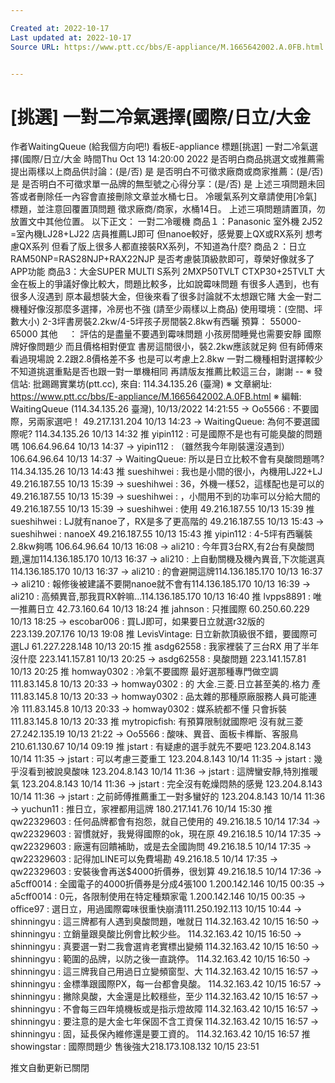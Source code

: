 ```yaml
---

Created at: 2022-10-17
Last updated at: 2022-10-17
Source URL: https://www.ptt.cc/bbs/E-appliance/M.1665642002.A.0FB.html


---
```


# [挑選] 一對二冷氣選擇(國際/日立/大金


作者WaitingQueue (給我個方向吧!)
看板E-appliance
標題\[挑選\] 一對二冷氣選擇(國際/日立/大金
時間Thu Oct 13 14:20:00 2022
是否明白商品挑選文或推薦需提出兩樣以上商品供討論：(是/否) 是 是否明白不可徵求廠商或商家推薦：(是/否)是 是否明白不可徵求單一品牌的無型號之心得分享：(是/否) 是 上述三項問題未回答或者刪除任一內容會直接刪除文章並水桶七日。 冷暖氣系列文章請使用\[冷氣\]標題，並注意回覆置頂問題 徵求廠商/商家，水桶14日。 上述三項問題請置頂，勿放置文中其他位置。 以下正文： 一對二冷暖機 商品１：Panasonic 室外機 2J52 =室內機LJ28+LJ22 店員推薦LJ即可 但nanoe較好，感覺要上QX或RX系列 想考慮QX系列 但看了版上很多人都直接裝RX系列，不知道為什麼? 商品２：日立 RAM50NP=RAS28NJP+RAX22NJP 是否考慮裝頂級款即可，尊榮好像就多了APP功能 商品3：大金SUPER MULTI S系列 2MXP50TVLT CTXP30+25TVLT 大金在板上的爭議好像比較大，問題比較多，比如說霉味問題 有很多人遇到，也有很多人沒遇到 原本最想裝大金，但後來看了很多討論就不太想跟它賭 大金一對二機種好像沒那麼多選擇，冷房也不強 (請至少兩樣以上商品) 使用環境：(空間、坪數大小) 2-3坪書房裝2.2kw/4-5坪孩子房間裝2.8kw有西曬 預算： 55000-65000 其他 　： 評估的是盡量不要遇到霉味問題 小孩房間睡覺也需要安靜 國際牌好像問題少 而且價格相對便宜 書房這間很小，裝2.2kw應該就足夠 但有師傅來看過現場說 2.2跟2.8價格差不多 也是可以考慮上2.8kw 一對二機種相對選擇較少 不知道挑選重點是否也跟一對一單機相同 再請版友推薦比較這三台，謝謝 -- ※ 發信站: 批踢踢實業坊(ptt.cc), 來自: 114.34.135.26 (臺灣) ※ 文章網址: <https://www.ptt.cc/bbs/E-appliance/M.1665642002.A.0FB.html> ※ 編輯: WaitingQueue (114.34.135.26 臺灣), 10/13/2022 14:21:55
→ Oo5566 : 不要國際，另兩家選吧！ 49.217.131.204 10/13 14:23
→ WaitingQueue: 為何不要選國際呢? 114.34.135.26 10/13 14:32
推 yipin112 : 可是國際不是也有可能臭酸的問題嗎 106.64.96.64 10/13 14:37
→ yipin112 : （雖然我今年剛裝還沒遇到） 106.64.96.64 10/13 14:37
→ WaitingQueue: 所以是日立比較不會有臭酸問題嗎? 114.34.135.26 10/13 14:43
推 sueshihwei : 我也是小間的很小，內機用LJ22+LJ 49.216.187.55 10/13 15:39
→ sueshihwei : 36，外機一樣52，這樣配也是可以的 49.216.187.55 10/13 15:39
→ sueshihwei : ，小間用不到的功率可以分給大間的 49.216.187.55 10/13 15:39
→ sueshihwei : 使用 49.216.187.55 10/13 15:39
推 sueshihwei : LJ就有nanoe了，RX是多了更高階的 49.216.187.55 10/13 15:43
→ sueshihwei : nanoeX 49.216.187.55 10/13 15:43
推 yipin112 : 4-5坪有西曬裝2.8kw夠嗎 106.64.96.64 10/13 16:08
→ ali210 : 今年買3台RX,有2台有臭酸問題,還加114.136.185.170 10/13 16:37
→ ali210 : 上自動關機及機內異音,下次能選真114.136.185.170 10/13 16:37
→ ali210 : 的會避開這牌114.136.185.170 10/13 16:37
→ ali210 : 報修後被建議不要開nanoe就不會有114.136.185.170 10/13 16:39
→ ali210 : 高頻異音,那我買RX幹嘛...114.136.185.170 10/13 16:40
推 lvpps8891 : 唯一推薦日立 42.73.160.64 10/13 18:24
推 jahnson : 只推國際 60.250.60.229 10/13 18:25
→ escobar006 : 買LJ即可，如果要日立就選r32版的223.139.207.176 10/13 19:08
推 LevisVintage: 日立新款頂級很不錯，要國際可選LJ 61.227.228.148 10/13 20:15
推 asdg62558 : 我家裡裝了三台RX 用了半年沒什麼 223.141.157.81 10/13 20:25
→ asdg62558 : 臭酸問題 223.141.157.81 10/13 20:25
推 homway0302 : 冷氣不要國際 最好選那種專門做空調 111.83.145.8 10/13 20:33
→ homway0302 : 的 大金.三菱.日立甚至美的.格力 產 111.83.145.8 10/13 20:33
→ homway0302 : 品太雜的那種原廠服務人員可能連冷 111.83.145.8 10/13 20:33
→ homway0302 : 媒系統都不懂 只會拆裝 111.83.145.8 10/13 20:33
推 mytropicfish: 有預算限制就國際吧 沒有就三菱 27.242.135.19 10/13 21:22
→ Oo5566 : 酸味、異音、面板卡榫斷、客服鳥 210.61.130.67 10/14 09:19
推 jstart : 有疑慮的選手就先不要吧 123.204.8.143 10/14 11:35
→ jstart : 可以考慮三菱重工 123.204.8.143 10/14 11:35
→ jstart : 幾乎沒看到被說臭酸味 123.204.8.143 10/14 11:36
→ jstart : 這牌蠻安靜,特別推暖氣 123.204.8.143 10/14 11:36
→ jstart : 完全沒有乾燥悶熱的感覺 123.204.8.143 10/14 11:36
→ jstart : 之前師傅推薦重工一對多蠻好的 123.204.8.143 10/14 11:36
→ yuchun11 : 推日立，家裡都用這牌 180.217.141.76 10/14 15:30
推 qw22329603 : 任何品牌都會有抱怨，就自己使用的 49.216.18.5 10/14 17:34
→ qw22329603 : 習慣就好，我覺得國際的ok，現在原 49.216.18.5 10/14 17:35
→ qw22329603 : 廠還有回饋補助，或是去全國詢問 49.216.18.5 10/14 17:35
→ qw22329603 : 記得加LINE可以免費場勘 49.216.18.5 10/14 17:35
→ qw22329603 : 安裝後會再送$4000折價券，很划算 49.216.18.5 10/14 17:36
→ a5cff0014 : 全國電子的4000折價券是分成4張100 1.200.142.146 10/15 00:35
→ a5cff0014 : 0元，各限制使用在特定種類家電 1.200.142.146 10/15 00:35
→ office97 : 選日立，用過國際霉味很重快崩潰111.250.192.113 10/15 10:44
→ shinningyu : 這三牌都有人遇到臭酸問題，唯就日 114.32.163.42 10/15 16:50
→ shinningyu : 立銷量跟臭酸比例會比較少些。 114.32.163.42 10/15 16:50
→ shinningyu : 真要選一對二我會選肯老實標出變頻 114.32.163.42 10/15 16:50
→ shinningyu : 範圍的品牌，以防之後一直跳停。 114.32.163.42 10/15 16:50
→ shinningyu : 這三牌我自己用過日立變頻窗型、大 114.32.163.42 10/15 16:57
→ shinningyu : 金標準跟國際PX，每一台都會臭酸。 114.32.163.42 10/15 16:57
→ shinningyu : 撇除臭酸，大金還是比較穩些，至少 114.32.163.42 10/15 16:57
→ shinningyu : 不會每三四年燒機板或是指示燈故障 114.32.163.42 10/15 16:57
→ shinningyu : 要注意的是大金七年保固不含工資保 114.32.163.42 10/15 16:57
→ shinningyu : 固，延長保內維修還是要工資的。 114.32.163.42 10/15 16:57
推 showingstar : 國際問題少 售後強大218.173.108.132 10/15 23:51

推文自動更新已關閉

